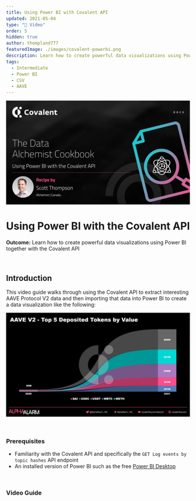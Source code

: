 ```yaml
---
title: Using Power BI with Covalent API
updated: 2021-05-04
type: "🎥 Video"
order: 5
hidden: true
author: thompland777
featuredImage: ./images/covalent-powerbi.png
description: Learn how to create powerful data visualizations using Power BI and the Covalent API
tags: 
  - Intermediate
  - Power BI
  - CSV
  - AAVE
---
```


![Covalent Power BI](./images/covalent-power-bi.png)

# Using Power BI with the Covalent API

<Aside>

**Outcome:** Learn how to create powerful data visualizations using Power BI together with the Covalent API

</Aside>

&nbsp;
## Introduction

This video guide walks through using the Covalent API to extract interesting AAVE Protocol V2 data and then importing that data into Power BI to create a data visualization like the following:

![Aave V2 Graphic](./images/aavev2_graphic.jpeg)

&nbsp;
### Prerequisites

- Familiarity with the Covalent API and specifically the `GET Log events by topic hashes` API endpoint
- An installed version of Power BI such as the free [Power BI Desktop](https://powerbi.microsoft.com/en-us/desktop/)

&nbsp;
### Video Guide
<YouTube id="th3A-oa31u0"/>
